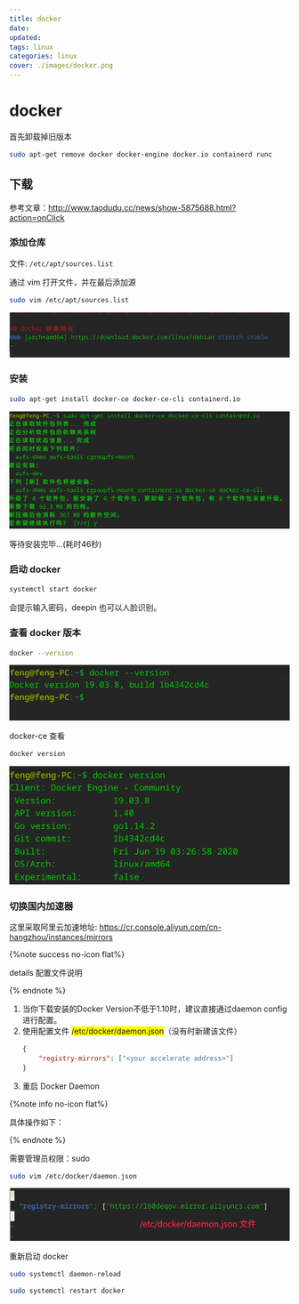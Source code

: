 ```yaml
---
title: docker
date: 
updated:
tags: linux
categories: linux
cover: ./images/docker.png
---
```

# docker

首先卸载掉旧版本

```sh
sudo apt-get remove docker docker-engine docker.io containerd runc
```

## 下载

参考文章：http://www.taodudu.cc/news/show-5875688.html?action=onClick

### 添加仓库

文件: `/etc/apt/sources.list`

通过 vim 打开文件，并在最后添加源

```sh
sudo vim /etc/apt/sources.list
```

![Img](../FILES/docker.md/img-20230617154152.png)

### 安装

```sh
sudo apt-get install docker-ce docker-ce-cli containerd.io
```

![Img](../FILES/docker.md/img-20230617154328.png)

等待安装完毕...(耗时46秒)

### 启动 docker

```sh
systemctl start docker
```

会提示输入密码，deepin 也可以人脸识别。

### 查看 docker 版本

```sh
docker --version
```

![Img](../FILES/docker.md/img-20230617154722.png)

docker-ce 查看

```sh
docker version
```


![Img](../FILES/docker.md/img-20230617161038.png)

### 切换国内加速器

这里采取阿里云加速地址: https://cr.console.aliyun.com/cn-hangzhou/instances/mirrors

{%note success no-icon flat%} 

details 配置文件说明

{% endnote %}

1. 当你下载安装的Docker Version不低于1.10时，建议直接通过daemon config进行配置。
2. 使用配置文件 <span style="background-color: yellow">/etc/docker/daemon.json</span>（没有时新建该文件）
    ```json
    {
        "registry-mirrors": ["<your accelerate address>"]
    }
    ```
3. 重启 Docker Daemon

{%note info no-icon flat%} 

具体操作如下：

{% endnote %}

需要管理员权限：sudo 

```sh
sudo vim /etc/docker/daemon.json
```

![Img](../FILES/docker.md/img-20230617161249.png)

重新启动 docker

```sh
sudo systemctl daemon-reload
```

```sh
sudo systemctl restart docker
```







